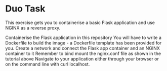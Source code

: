 # Duo Task
This exercise gets you to containerise a basic Flask application and use NGINX as a reverse proxy.

Containerise the Flask application in this repository
You will have to write a Dockerfile to build the image - a Dockerfile template has been provided for you.
Create a network and connect the Flask app container and an NGINX container to it
Remember to bind mount the nginx.conf file as shown in the tutorial above
Navigate to your application either through your browser or on the command line with curl localhost.